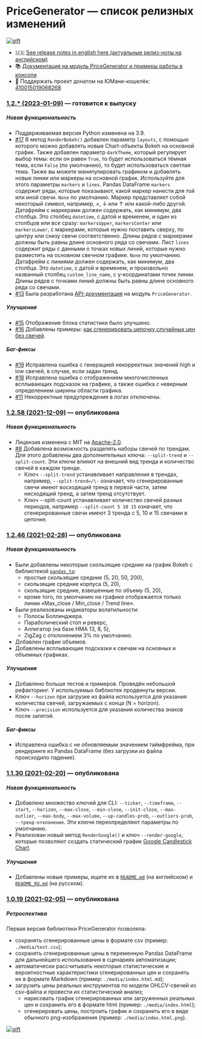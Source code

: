 # PriceGenerator — список релизных изменений

[![gift](https://badgen.net/badge/gift/donate/green)](https://yoomoney.ru/quickpay/shop-widget?writer=seller&targets=%D0%94%D0%BE%D0%BD%D0%B0%D1%82%20(%D0%BF%D0%BE%D0%B4%D0%B0%D1%80%D0%BE%D0%BA)%20%D0%B4%D0%BB%D1%8F%20%D0%B0%D0%B2%D1%82%D0%BE%D1%80%D0%BE%D0%B2%20%D0%BF%D1%80%D0%BE%D0%B5%D0%BA%D1%82%D0%B0%20PriceGenerator&default-sum=999&button-text=13&payment-type-choice=on&successURL=https%3A%2F%2Ftim55667757.github.io%2FPriceGenerator%2F&quickpay=shop&account=410015019068268)

* 🇺🇸 [See release notes in english here (актуальные релиз-ноты на английском)](https://github.com/Tim55667757/TKSBrokerAPI/blob/develop/CHANGELOG.md)
* 📚 [Документация на модуль PriceGenerator и примеры работы в консоли](https://github.com/Tim55667757/TKSBrokerAPI/blob/master/README_RU.md)
* 🎁 Поддержать проект донатом на ЮМани-кошелёк: [410015019068268](https://yoomoney.ru/quickpay/shop-widget?writer=seller&targets=%D0%94%D0%BE%D0%BD%D0%B0%D1%82%20(%D0%BF%D0%BE%D0%B4%D0%B0%D1%80%D0%BE%D0%BA)%20%D0%B4%D0%BB%D1%8F%20%D0%B0%D0%B2%D1%82%D0%BE%D1%80%D0%BE%D0%B2%20%D0%BF%D1%80%D0%BE%D0%B5%D0%BA%D1%82%D0%B0%20PriceGenerator&default-sum=999&button-text=13&payment-type-choice=on&successURL=https%3A%2F%2Ftim55667757.github.io%2FPriceGenerator%2F&quickpay=shop&account=410015019068268)


### [1.2.* (2023-01-09)](https://github.com/Tim55667757/PriceGenerator/releases/tag/) — готовится к выпуску

##### Новая функциональность

* Поддерживаемая версия Python изменена на 3.9.
* [#17](https://github.com/Tim55667757/PriceGenerator/issues/17) В метод `RenderBokeh()` добавлен параметр `layouts`, с помощью которого можно добавлять новые Chart-объекты Bokeh на основной график. Также добавлен параметр `darkTheme`, который регулирует выбор темы: если он равен `True`, то будет использоваться тёмная тема, если `False` (по умолчанию), то будет использоваться светлая тема. Также вы можете манипулировать графиком и добавлять новые линии или маркеры на основной график. Используйте для этого параметры `markers` и `lines`. Pandas DataFrame `markers` содержит ряды, которые показывают, какой маркер нанести для той или иной свечи. `None` по умолчанию. Маркер представляет собой некоторый символ, например, ×, ↓ или ↑ или какой-либо другой. Датафрейм с маркерами должен содержать, как минимум, два столбца. Это столбец `datetime`, с датой и временем, и один из столбцов или все сразу: `markersUpper`, `markersCenter` или `markersLower`, с маркерами, которые нужно поставить сверху, по центру или снизу свечи соответственно. Длины рядов с маркерами должны быть равны длине основного ряда со свечами. Лист `lines` содержит ряды с данными о точках новых линий, которые нужно разместить на основном свечном графике. `None` по умолчанию. Датафрейм с линиями должен содержать, как минимум, два столбца. Это `datetime`, с датой и временем, и произвольно названный столбец `custom_line_name`, с y-координатами точек линии. Длины рядов с точками линий должны быть равны длине основного ряда со свечами.
* [#13](https://github.com/Tim55667757/PriceGenerator/issues/13) Была разработана [API-документация](https://tim55667757.github.io/PriceGenerator/docs/pricegenerator/PriceGenerator.html) на модуль `PriceGenerator`.

##### Улучшения

* [#15](https://github.com/Tim55667757/PriceGenerator/issues/15) Отображение блока статистики было улучшено.
* [#16](https://github.com/Tim55667757/PriceGenerator/issues/16) Добавлены примеры: [как сгенерировать цепочку случайных цен без свечей](https://github.com/Tim55667757/PriceGenerator/issues/16#issuecomment-1287875048).

##### Баг-фиксы

* [#19](https://github.com/Tim55667757/PriceGenerator/issues/19) Исправлена ошибка с генерацией некорректных значений high и low свечей, в случае, если задан тренд.
* [#18](https://github.com/Tim55667757/PriceGenerator/issues/18) Исправлена ошибка с отображением многочисленных всплывающих подсказок на графике, а также ошибка с неверным определением ширины области графика.
* [#11](https://github.com/Tim55667757/PriceGenerator/issues/11) Некорректные предупреждения в логах отключены.


### [1.2.58 (2021-12-09)](https://github.com/Tim55667757/PriceGenerator/releases/tag/1.2.58) — опубликована

##### Новая функциональность

* Лицензия изменена с MIT на [Apache-2.0](https://www.apache.org/licenses/LICENSE-2.0).
* [#8](https://github.com/Tim55667757/PriceGenerator/issues/8) Добавлена возможность разделять наборы свечей по трендам. Для этого добавлены два дополнительных ключа: `--split-trend` и `--split-count`. Эти ключи влияют на внешний вид тренда и количество свечей в каждом тренде.
   * Ключ `--split-trend` устанавливает направления в трендах, например, `--split-trend=/\-` означает, что сгенерированные свечи имеют восходящий тренд в первой части, затем нисходящий тренд, а затем тренд отсутствует.
   * Ключ --split-count устанавливает количество свечей разных периодов, например `--split-count 5 10 15` означает, что сгенерированные свечи имеют 3 тренда с 5, 10 и 15 свечами в цепочке.


### [1.2.46 (2021-02-28)](https://github.com/Tim55667757/PriceGenerator/releases/tag/1.2.46) — опубликована

##### Новая функциональность

* Были добавлены некоторые скользящие средние на график Bokeh с библиотекой [`pandas_ta`](https://github.com/Tim55667757/pandas-ta):
  * простые скользящие средние (5, 20, 50, 200),
  * скользящие средние корпуса (5, 20),
  * скользящие средние, взвешенные по объему (5, 20),
  * кроме того, по умолчанию на графике отображается только линии «Max_close / Min_close / Trend line».
* Были реализованы индикаторы волатильности:
  * Полосы Боллинджера.
  * Параболический стоп и реверс,
  * Аллигатор (на базе HMA 13, 8, 5),
  * ZigZag с отклонением 3% по умолчанию.
* Добавлен график объемов.
* Добавлены всплывающие подсказки к свечам на основных и объемных графиках.

##### Улучшения

* Добавлено больше тестов и примеров. Проведён небольшой рефакторинг. У используемых библиотек продвинуты версии.
* Ключ `--horizon` при загрузке из файла используется для указания количества свечей, загружаемых с конца (N = horizon).
* Ключ `--precision` используется для указания количества знаков после запятой.

##### Баг-фиксы

* Исправлена ошибка с не обновляемым значением таймфрейма, при рендеринге из Pandas DataFrame (без загрузки из файла происходило падение).


### [1.1.30 (2021-02-20)](https://github.com/Tim55667757/PriceGenerator/releases/tag/1.1.30) — опубликована

##### Новая функциональность

* Добавлено множество ключей для CLI: `--ticker`, `--timeframe`, `--start`, `--horizon`, `--max-close`, `--min-close`, `--init-close`, `--max-outlier`, `--max-body`, `--max-volume`, `--up-candles-prob`, `--outliers-prob`, `--тренд-отклонение`. Эти ключи переопределяют параметры по умолчанию.
* Реализован новый метод `RenderGoogle()` и ключ `--render-google`, которые позволяют создать статический график [Google Candlestick Chart](https://developers.google.com/chart/interactive/docs/gallery/candlestickchart).

##### Улучшения

* Добавлены новые примеры, ищите их в [`README.md`](https://github.com/Tim55667757/PriceGenerator/blob/master/README.md) (на английском) и [`README_RU.md`](https://github.com/Tim55667757/PriceGenerator/blob/master/README_RU.md) (на русском).


### [1.0.19 (2021-02-05)](https://github.com/Tim55667757/PriceGenerator/releases/tag/1.0.19) — опубликована

##### Ретроспектива

Первая версия библиотеки PriceGenerator позволяла:
* сохранять сгенерированные цены в формате csv (пример: `./media/test.csv`);
* сохранять сгенерированные цены в переменную Pandas DataFrame для дальнейшего использования в сценариях автоматизации;
* автоматически рассчитывать некоторые статистические и вероятностные характеристики сгенерированных цен и сохранять их в формате Markdown (пример: `./media/index.html.md`);
* загрузить цены реальных инструментов по модели OHLCV-свечей из csv-файла и провести их статистический анализ;
  * нарисовать график сгенерированных или загруженных реальных цен и сохранить его в формате html (пример: `./media/index.html`);
  * сгенерировать цены, построить график и сохранить его в виде обычного png-изображения (пример: `./media/index.html.png`).

[![gift](https://badgen.net/badge/gift/donate/green)](https://yoomoney.ru/quickpay/shop-widget?writer=seller&targets=%D0%94%D0%BE%D0%BD%D0%B0%D1%82%20(%D0%BF%D0%BE%D0%B4%D0%B0%D1%80%D0%BE%D0%BA)%20%D0%B4%D0%BB%D1%8F%20%D0%B0%D0%B2%D1%82%D0%BE%D1%80%D0%BE%D0%B2%20%D0%BF%D1%80%D0%BE%D0%B5%D0%BA%D1%82%D0%B0%20PriceGenerator&default-sum=999&button-text=13&payment-type-choice=on&successURL=https%3A%2F%2Ftim55667757.github.io%2FPriceGenerator%2F&quickpay=shop&account=410015019068268)

